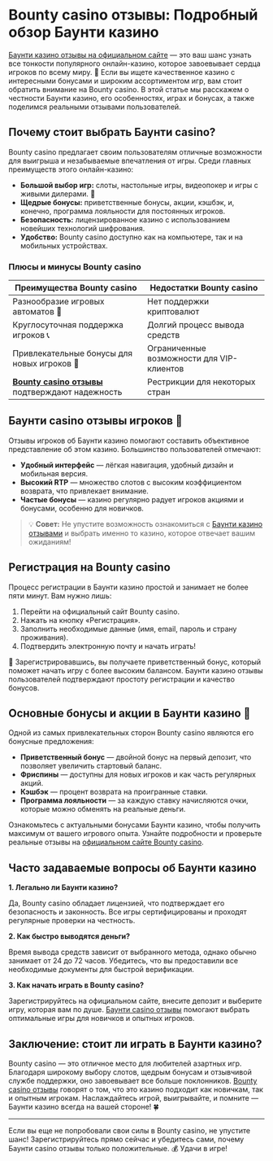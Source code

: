 # Bounty casino отзывы: Подробный обзор Баунти казино

[Баунти казино отзывы на официальном сайте](https://bounty-casino.de/BOVK) — это ваш шанс узнать все тонкости популярного онлайн-казино, которое завоевывает сердца игроков по всему миру. 🎰 Если вы ищете качественное казино с интересными бонусами и широким ассортиментом игр, вам стоит обратить внимание на Bounty casino. В этой статье мы расскажем о честности Баунти казино, его особенностях, играх и бонусах, а также поделимся реальными отзывами пользователей.

## Почему стоит выбрать Баунти casino?

Bounty casino предлагает своим пользователям отличные возможности для выигрыша и незабываемые впечатления от игры. Среди главных преимуществ этого онлайн-казино:

- **Большой выбор игр:** слоты, настольные игры, видеопокер и игры с живыми дилерами. 🎲
- **Щедрые бонусы:** приветственные бонусы, акции, кэшбэк, и, конечно, программа лояльности для постоянных игроков.
- **Безопасность:** лицензированное казино с использованием новейших технологий шифрования.
- **Удобство:** Bounty casino доступно как на компьютере, так и на мобильных устройствах.

### Плюсы и минусы Bounty casino

| Преимущества Bounty casino | Недостатки Bounty casino |
|----------------------------|--------------------------|
| Разнообразие игровых автоматов 🎰 | Нет поддержки криптовалют |
| Круглосуточная поддержка игроков 📞 | Долгий процесс вывода средств |
| Привлекательные бонусы для новых игроков 🎁 | Ограниченные возможности для VIP-клиентов |
| **[Bounty casino отзывы](https://bounty-casino.de/BOVK)** подтверждают надежность | Рестрикции для некоторых стран |

## Баунти casino отзывы игроков 💬

Отзывы игроков об Баунти казино помогают составить объективное представление об этом казино. Большинство пользователей отмечают:

- **Удобный интерфейс** — лёгкая навигация, удобный дизайн и мобильная версия.
- **Высокий RTP** — множество слотов с высоким коэффициентом возврата, что привлекает внимание.
- **Частые бонусы** — казино регулярно радует игроков акциями и бонусами, особенно для новичков.

> 💡 **Совет:** Не упустите возможность ознакомиться с [Баунти казино отзывами](https://bounty-casino.de/BOVK) и выбрать именно то казино, которое отвечает вашим ожиданиям!

## Регистрация на Bounty casino

Процесс регистрации в Баунти казино простой и занимает не более пяти минут. Вам нужно лишь:

1. Перейти на официальный сайт Bounty casino.
2. Нажать на кнопку «Регистрация».
3. Заполнить необходимые данные (имя, email, пароль и страну проживания).
4. Подтвердить электронную почту и начать играть!

🎉 Зарегистрировавшись, вы получаете приветственный бонус, который поможет начать игру с более высоким балансом. Баунти казино отзывы пользователей подтверждают простоту регистрации и качество бонусов.

## Основные бонусы и акции в Баунти казино 🎁

Одной из самых привлекательных сторон Bounty casino являются его бонусные предложения:

- **Приветственный бонус** — двойной бонус на первый депозит, что позволяет увеличить стартовый баланс.
- **Фриспины** — доступны для новых игроков и как часть регулярных акций.
- **Кэшбэк** — процент возврата на проигранные ставки.
- **Программа лояльности** — за каждую ставку начисляются очки, которые можно обменять на реальные деньги.

Ознакомьтесь с актуальными бонусами Баунти казино, чтобы получить максимум от вашего игрового опыта. Узнайте подробности и проверьте реальные отзывы на [официальном сайте Bounty casino](https://bounty-casino.de/BOVK).

## Часто задаваемые вопросы об Баунти казино

**1. Легально ли Баунти казино?**

Да, Bounty casino обладает лицензией, что подтверждает его безопасность и законность. Все игры сертифицированы и проходят регулярные проверки на честность.

**2. Как быстро выводятся деньги?**

Время вывода средств зависит от выбранного метода, однако обычно занимает от 24 до 72 часов. Убедитесь, что вы предоставили все необходимые документы для быстрой верификации.

**3. Как начать играть в Bounty casino?**

Зарегистрируйтесь на официальном сайте, внесите депозит и выберите игру, которая вам по душе. [Баунти casino отзывы](https://bounty-casino.de/BOVK) помогают выбрать оптимальные игры для новичков и опытных игроков.

## Заключение: стоит ли играть в Баунти казино?

Bounty casino — это отличное место для любителей азартных игр. Благодаря широкому выбору слотов, щедрым бонусам и отзывчивой службе поддержки, оно завоевывает все больше поклонников. [Bounty casino отзывы](https://bounty-casino.de/BOVK) говорят о том, что это казино подходит как новичкам, так и опытным игрокам. Наслаждайтесь игрой, выигрывайте, и помните — Баунти казино всегда на вашей стороне! 🍀

---

Если вы еще не попробовали свои силы в Bounty casino, не упустите шанс! Зарегистрируйтесь прямо сейчас и убедитесь сами, почему Баунти casino отзывы только положительные. 💰 Удачи в игре!
